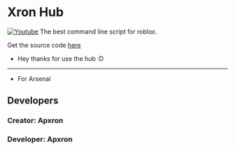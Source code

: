 # Xron Hub
[![Youtube](https://media.discordapp.net/attachments/338403017894395905/668536741942263808/Discord-Logo-Color.png)](https://discord.io/infiniteyield)
The best command line script for roblox.

Get the source code [here](https://raw.githubusercontent.com/WowFreeBobux/-.........-/main/README.md)

 - Hey thanks for use the hub :D
 - ---------------
 - For Arsenal

## Developers
### Creator: Apxron

### Developer: Apxron
